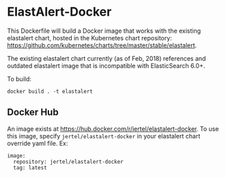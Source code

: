 # ElastAlert-Docker

This Dockerfile will build a Docker image that works with the existing elastalert chart, hosted in the Kubernetes chart repository: https://github.com/kubernetes/charts/tree/master/stable/elastalert.

The existing elastalert chart currently (as of Feb, 2018) references and outdated elastalert image that is incompatible with ElasticSearch 6.0+.

To build:
```
docker build . -t elastalert
```

## Docker Hub

An image exists at https://hub.docker.com/r/jertel/elastalert-docker. To use this image, specify `jertel/elastalert-docker` in your elastalert chart override yaml file. Ex:

```
image:
  repository: jertel/elastalert-docker
  tag: latest
```
